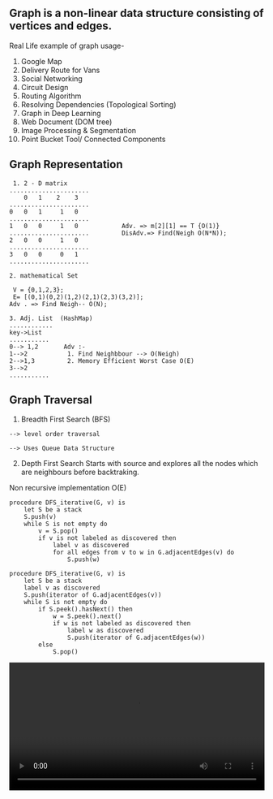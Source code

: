 ## Graph is a non-linear data structure consisting of vertices and edges.

Real Life example of graph usage- 
1. Google Map
2. Delivery Route for Vans
3. Social Networking
4. Circuit Design
5. Routing Algorithm
6. Resolving Dependencies (Topological Sorting)
7. Graph in Deep Learning
8. Web Document (DOM tree)
9. Image Processing & Segmentation
10. Point Bucket Tool/ Connected Components

## Graph Representation
```
 1. 2 - D matrix
......................
    0   1    2    3
......................
0   0   1     1   0
......................
1   0   0     1   0            Adv. => m[2][1] == T {O(1)}
......................         DisAdv.=> Find(Neigh O(N*N)); 
2   0   0     1   0
......................
3   0   0     0   1
......................

2. mathematical Set 
 
 V = {0,1,2,3};
 E= [(0,1)(0,2)(1,2)(2,1)(2,3)(3,2)];
Adv . => Find Neigh-- O(N);

3. Adj. List  (HashMap)
............
key->List
...........
0--> 1,2       Adv :-   
1-->2           1. Find Neighbbour --> O(Neigh)
2-->1,3         2. Memory Efficient Worst Case O(E)
3-->2
...........

```
## Graph Traversal 
1. Breadth First Search (BFS)
```
--> level order traversal

--> Uses Queue Data Structure
```
2. Depth First Search
Starts with source and explores all the nodes which are neighbours before backtraking.

Non recursive implementation O(E) 
```
procedure DFS_iterative(G, v) is
    let S be a stack
    S.push(v)
    while S is not empty do
        v = S.pop()
        if v is not labeled as discovered then
            label v as discovered
            for all edges from v to w in G.adjacentEdges(v) do 
                S.push(w)

```
```
procedure DFS_iterative(G, v) is
    let S be a stack
    label v as discovered
    S.push(iterator of G.adjacentEdges(v))
    while S is not empty do
        if S.peek().hasNext() then
            w = S.peek().next()
            if w is not labeled as discovered then
                label w as discovered
                S.push(iterator of G.adjacentEdges(w))
        else
            S.pop()
```
<video src="https://github.com/ashdude14/DSA-practice/blob/master/graph/dfsexplanation.webm" width="100%"> </video>
